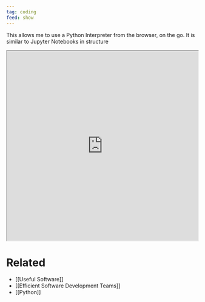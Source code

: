```yaml
---
tag: coding
feed: show
---
```


This allows me to use a Python Interpreter from the browser, on the go. It is similar to Jupyter Notebooks in structure

<iframe  
  src="https://jupyterlite.github.io/demo/repl/index.html?kernel=python&toolbar=1"  
  width="100%"  
  height="500px"  
>  
</iframe>

# Related
- [[Useful Software]]
- [[Efficient Software Development Teams]]
- [[Python]]